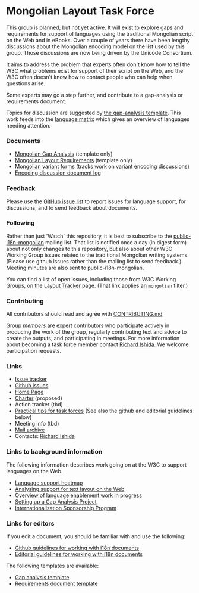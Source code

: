 # Mongolian Layout Task Force

This group is planned, but not yet active. It will exist to explore gaps and requirements for support of languages using the traditional Mongolian script on the Web and in eBooks. Over a couple of years there have been lengthy discussions about the Mongolian encoding model on the list used by this group. Those discussions are now being driven by the Unicode Consortium.

It aims to address the problem that experts often don't know how to tell the W3C what problems exist for support of their script on the Web, and the W3C often doesn't know how to contact people who can help when questions arise.

Some experts may go a step further, and contribute to a gap-analysis or requirements document.

Topics for discussion are suggested by [the gap-analysis template](http://w3c.github.io/i18n-activity/templates/gap-analysis/gap-analysis_template.html). This work feeds into the [language matrix](http://w3c.github.io/typography/gap-analysis/language-matrix.html) which gives an overview of languages needing attention.

### Documents
- [Mongolian Gap Analysis](https://w3c.github.io/mlreq/gap-analysis/) (template only)
- [Mongolian Layout Requirements](https://w3c.github.io/mlreq/) (template only)
- [Mongolian variant forms](https://r12a.github.io/mongolian-variants/) (tracks work on variant encoding discussions)
- [Encoding discussion document log](https://w3c.github.io/mlreq/variants/document-log.html)

### Feedback
Please use the [GitHub issue list](https://github.com/w3c/mlreq/issues) to report issues for language support, for discussions, and to send feedback about documents.

### Following
Rather than just 'Watch' this repository, it is best to subscribe to the [public-i18n-mongolian](https://lists.w3.org/Archives/Public/public-i18n-mongolian/) mailing list. That list is notified once a day (in digest form) about not only changes to this repository, but also about other W3C Working Group issues related to the traditional Mongolian writing systems. (Please use github issues rather than the mailing list to send feedback.)  Meeting minutes are also sent to public-i18n-mongolian.

You can find a list of open issues, including those from W3C Working Groups, on the [Layout Tracker](http://w3c.github.io/i18n-activity/textlayout/?filter=mongolian) page. (That link applies an `mongolian` filter.)

### Contributing

All contributors should read and agree with [CONTRIBUTING.md](CONTRIBUTING.md).

Group _members_ are expert contributors who participate actively in producing the work of the group, regularly contributing text and advice to create the outputs, and participating in meetings. For more information about becoming a task force member contact [Richard Ishida](mailto:ishida@w3.org). We welcome participation requests.

### Links
- [Issue tracker](http://w3c.github.io/i18n-activity/textlayout/?filter=mongolian)
- [Github issues](https://github.com/w3c/mlreq/issues)
- [Home Page](https://w3c.github.io/mlreq/homepage/)
- [Charter](http://w3c.github.io/mlreq/charter/) (proposed)
- Action tracker (tbd)
- [Practical tips for task forces](https://w3c.github.io/i18n-activity/guidelines/process.html) (See also the github and editorial guidelines below)
- Meeting info (tbd)
- [Mail archive](https://lists.w3.org/Archives/Public/public-i18n-mongolian/)
- Contacts: [Richard Ishida](mailto:ishida@w3.org)

### Links to background information
The following information describes work going on at the W3C to support languages on the Web.
- [Language support heatmap](http://w3c.github.io/typography/gap-analysis/language-matrix.html)
- [Analysing support for text layout on the Web](https://github.com/w3c/i18n-discuss/wiki/Analysing-support-for-text-layout-on-the-Web)
- [Overview of language enablement work in progress](https://www.w3.org/International/layout)
- [Setting up a Gap Analysis Project](https://github.com/w3c/typography/wiki/Setting-up-a-Gap-Analysis-Project)
- [Internationalization Sponsorship Program](https://www.w3.org/International/sponsorship/)

### Links for editors
If you edit a document, you should be familiar with and use the following:

- [Github guidelines for working with i18n documents](http://w3c.github.io/i18n-activity/guidelines/github)
- [Editorial guidelines for working with i18n documents](http://w3c.github.io/i18n-activity/guidelines/editing)

The following templates are available:
- [Gap analysis template](http://w3c.github.io/i18n-activity/templates/gap-analysis/gap-analysis_template.html)
- [Requirements document template](http://w3c.github.io/i18n-activity/templates/lreq_doc/gap-analysis_template.html)

